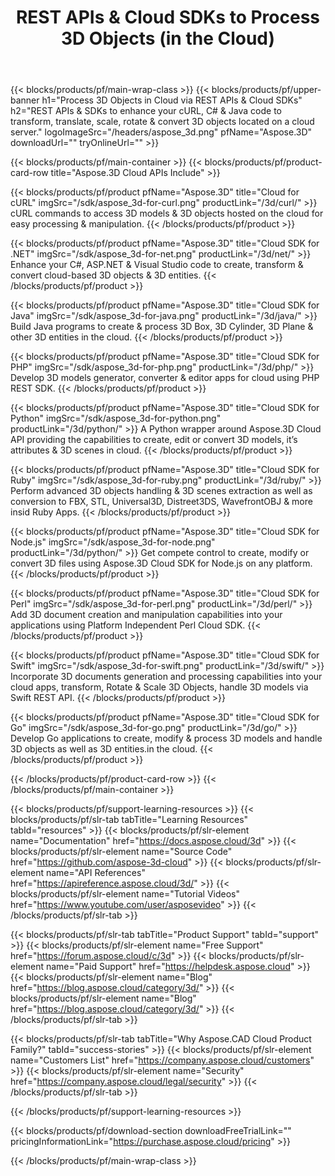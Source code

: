 ﻿---
title: REST APIs & Cloud SDKs to Process 3D Objects (in the Cloud)
description: REST APIs & SDKs to enhance your cURL, C# & Java code to transform, translate, scale, rotate & convert 3D objects located on a cloud server 
weight: 10
url: /family
---

{{< blocks/products/pf/main-wrap-class >}}
{{< blocks/products/pf/upper-banner h1="Process 3D Objects in Cloud via REST APIs & Cloud SDKs" h2="REST APIs & SDKs to enhance your cURL, C# & Java code to transform, translate, scale, rotate & convert 3D objects located on a cloud server." logoImageSrc="/headers/aspose_3d.png" pfName="Aspose.3D" downloadUrl="" tryOnlineUrl="" >}}

{{< blocks/products/pf/main-container >}}
{{< blocks/products/pf/product-card-row title="Aspose.3D Cloud APIs Include" >}}

{{< blocks/products/pf/product pfName="Aspose.3D" title="Cloud for cURL" imgSrc="/sdk/aspose_3d-for-curl.png" productLink="/3d/curl/" >}}
cURL commands to access 3D models & 3D objects hosted on the cloud for easy processing & manipulation.
{{< /blocks/products/pf/product >}}

{{< blocks/products/pf/product pfName="Aspose.3D" title="Cloud SDK for .NET" imgSrc="/sdk/aspose_3d-for-net.png" productLink="/3d/net/" >}}
Enhance your C#, ASP.NET & Visual Studio code to create, transform & convert cloud-based 3D objects & 3D entities.
{{< /blocks/products/pf/product >}}

{{< blocks/products/pf/product pfName="Aspose.3D" title="Cloud SDK for Java" imgSrc="/sdk/aspose_3d-for-java.png" productLink="/3d/java/" >}}
Build Java programs to create & process 3D Box, 3D Cylinder, 3D Plane & other 3D entities in the cloud.
{{< /blocks/products/pf/product >}}

{{< blocks/products/pf/product pfName="Aspose.3D" title="Cloud SDK for PHP" imgSrc="/sdk/aspose_3d-for-php.png" productLink="/3d/php/" >}}
Develop 3D models generator, converter & editor apps for cloud using PHP REST SDK.
{{< /blocks/products/pf/product >}}

{{< blocks/products/pf/product pfName="Aspose.3D" title="Cloud SDK for Python" imgSrc="/sdk/aspose_3d-for-python.png" productLink="/3d/python/" >}}
A Python wrapper around Aspose.3D Cloud API providing the capabilities to create, edit or convert 3D models, it’s attributes & 3D scenes in cloud.
{{< /blocks/products/pf/product >}}

{{< blocks/products/pf/product pfName="Aspose.3D" title="Cloud SDK for Ruby" imgSrc="/sdk/aspose_3d-for-ruby.png" productLink="/3d/ruby/" >}}
Perform advanced 3D objects handling & 3D scenes extraction as well as conversion to FBX, STL, Universal3D, Distreet3DS, WavefrontOBJ & more insid Ruby Apps.
{{< /blocks/products/pf/product >}}

{{< blocks/products/pf/product pfName="Aspose.3D" title="Cloud SDK for Node.js" imgSrc="/sdk/aspose_3d-for-node.png" productLink="/3d/python/" >}}
Get compete control to create, modify or convert 3D files using Aspose.3D Cloud SDK for Node.js on any platform.
{{< /blocks/products/pf/product >}}

{{< blocks/products/pf/product pfName="Aspose.3D" title="Cloud SDK for Perl" imgSrc="/sdk/aspose_3d-for-perl.png" productLink="/3d/perl/" >}}
Add 3D document creation and manipulation capabilities into your applications using Platform Independent Perl Cloud SDK.
{{< /blocks/products/pf/product >}}

{{< blocks/products/pf/product pfName="Aspose.3D" title="Cloud SDK for Swift" imgSrc="/sdk/aspose_3d-for-swift.png" productLink="/3d/swift/" >}}
Incorporate 3D documents generation and processing capabilities into your cloud apps, transform, Rotate & Scale 3D Objects, handle 3D models via Swift REST API.
{{< /blocks/products/pf/product >}}

{{< blocks/products/pf/product pfName="Aspose.3D" title="Cloud SDK for Go" imgSrc="/sdk/aspose_3d-for-go.png" productLink="/3d/go/" >}}
Develop Go applications to create, modify & process 3D models and handle 3D objects as well as 3D entities.in the cloud.
{{< /blocks/products/pf/product >}}

{{< /blocks/products/pf/product-card-row >}}
{{< /blocks/products/pf/main-container >}}

{{< blocks/products/pf/support-learning-resources >}}
{{< blocks/products/pf/slr-tab tabTitle="Learning Resources" tabId="resources" >}}
{{< blocks/products/pf/slr-element name="Documentation" href="https://docs.aspose.cloud/3d" >}}
{{< blocks/products/pf/slr-element name="Source Code" href="https://github.com/aspose-3d-cloud" >}}
{{< blocks/products/pf/slr-element name="API References" href="https://apireference.aspose.cloud/3d/" >}}
{{< blocks/products/pf/slr-element name="Tutorial Videos" href="https://www.youtube.com/user/asposevideo" >}}
{{< /blocks/products/pf/slr-tab >}}

{{< blocks/products/pf/slr-tab tabTitle="Product Support" tabId="support" >}}
{{< blocks/products/pf/slr-element name="Free Support" href="https://forum.aspose.cloud/c/3d" >}}
{{< blocks/products/pf/slr-element name="Paid Support" href="https://helpdesk.aspose.cloud" >}}
{{< blocks/products/pf/slr-element name="Blog" href="https://blog.aspose.cloud/category/3d/" >}}
{{< blocks/products/pf/slr-element name="Blog" href="https://blog.aspose.cloud/category/3d/" >}}
{{< /blocks/products/pf/slr-tab >}}

{{< blocks/products/pf/slr-tab tabTitle="Why Aspose.CAD Cloud Product Family?" tabId="success-stories" >}}
{{< blocks/products/pf/slr-element name="Customers List" href="https://company.aspose.cloud/customers" >}}
{{< blocks/products/pf/slr-element name="Security" href="https://company.aspose.cloud/legal/security" >}}
{{< /blocks/products/pf/slr-tab >}}

{{< /blocks/products/pf/support-learning-resources >}}

{{< blocks/products/pf/download-section downloadFreeTrialLink="" pricingInformationLink="https://purchase.aspose.cloud/pricing" >}}

{{< /blocks/products/pf/main-wrap-class >}}
